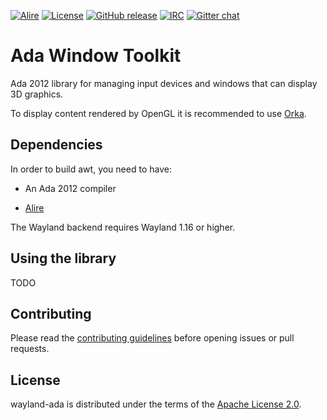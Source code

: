 [![Alire](https://img.shields.io/endpoint?url=https://alire.ada.dev/badges/awt.json)](https://alire.ada.dev/crates/awt.html)
[![License](https://img.shields.io/github/license/onox/awt.svg?color=blue)](https://github.com/onox/awt/blob/master/LICENSE)
[![GitHub release](https://img.shields.io/github/release/onox/awt.svg)](https://github.com/onox/awt/releases/latest)
[![IRC](https://img.shields.io/badge/IRC-%23ada%20on%20freenode-orange.svg)](https://webchat.freenode.net/?channels=ada)
[![Gitter chat](https://badges.gitter.im/gitterHQ/gitter.svg)](https://gitter.im/ada-lang/Lobby)

# Ada Window Toolkit

Ada 2012 library for managing input devices and windows that can display 3D graphics.

To display content rendered by OpenGL it is recommended to use [Orka][url-orka].

## Dependencies

In order to build awt, you need to have:

 * An Ada 2012 compiler

 * [Alire][url-alire]

The Wayland backend requires Wayland 1.16 or higher.

## Using the library

TODO

## Contributing

Please read the [contributing guidelines][url-contributing] before opening
issues or pull requests.

## License

wayland-ada is distributed under the terms of the [Apache License 2.0][url-apache].

  [url-alire]: https://alire.ada.dev/
  [url-apache]: https://opensource.org/licenses/Apache-2.0
  [url-contributing]: /CONTRIBUTING.md
  [url-orka]: https://github.com/onox/orka

